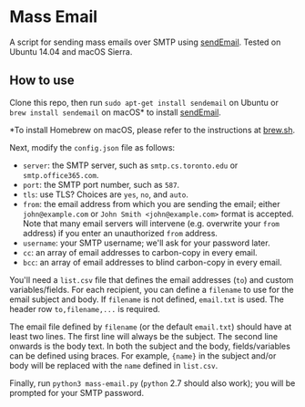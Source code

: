 # Mass Email
A script for sending mass emails over SMTP using [sendEmail](http://caspian.dotconf.net/menu/Software/SendEmail/). Tested on Ubuntu 14.04 and macOS Sierra.

## How to use
Clone this repo, then run `sudo apt-get install sendemail` on Ubuntu or `brew install sendemail` on macOS* to install [sendEmail](http://caspian.dotconf.net/menu/Software/SendEmail/).

*To install Homebrew on macOS, please refer to the instructions at [brew.sh](https://brew.sh).

Next, modify the `config.json` file as follows:

- `server`: the SMTP server, such as `smtp.cs.toronto.edu` or `smtp.office365.com`.
- `port`: the SMTP port number, such as `587`.
- `tls`: use TLS? Choices are `yes`, `no`, and `auto`.
- `from`: the email address from which you are sending the email; either `john@example.com` or `John Smith <john@example.com>` format is accepted. Note that many email servers will intervene (e.g. overwrite your `from` address) if you enter an unauthorized `from` address.
- `username`: your SMTP username; we'll ask for your password later.
- `cc`: an array of email addresses to carbon-copy in every email.
- `bcc`: an array of email addresses to blind carbon-copy in every email.

You'll need a `list.csv` file that defines the email addresses (`to`) and custom variables/fields. For each recipient, you can define a `filename` to use for the email subject and body. If `filename` is not defined, `email.txt` is used. The header row `to,filename,...` is required.

The email file defined by `filename` (or the default `email.txt`) should have at least two lines. The first line will always be the subject. The second line onwards is the body text. In both the subject and the body, fields/variables can be defined using braces. For example, `{name}` in the subject and/or body will be replaced with the `name` defined in `list.csv`.

Finally, run `python3 mass-email.py` (`python` 2.7 should also work); you will be prompted for your SMTP password.